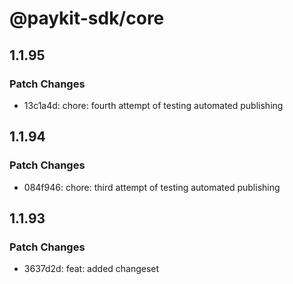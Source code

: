 # @paykit-sdk/core

## 1.1.95

### Patch Changes

- 13c1a4d: chore: fourth attempt of testing automated publishing

## 1.1.94

### Patch Changes

- 084f946: chore: third attempt of testing automated publishing

## 1.1.93

### Patch Changes

- 3637d2d: feat: added changeset
